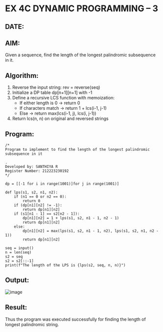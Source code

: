 # EX 4C DYNAMIC PROGRAMMING – 3
## DATE:
## AIM:
Given a sequence, find the length of the longest palindromic subsequence in it.





## Algorithm:

1. Reverse the input string: rev = reverse(seq)
2. Initialize a DP table dp[n+1][n+1] with -1
3. Define a recursive LCS function with memoization:
   * If either length is 0 → return 0
   * If characters match → return 1 + lcs(i-1, j-1)
   * Else → return max(lcs(i-1, j), lcs(i, j-1))
4. Return lcs(n, n) on original and reversed strings


## Program:
```
/*
Program to implement to find the length of the longest palindromic subsequence in it

.
Developed by: SANTHIYA R
Register Number: 212223230192
*/
```
```
dp = [[-1 for i in range(1001)]for j in range(1001)]

def lps(s1, s2, n1, n2):
    if (n1 == 0 or n2 == 0):
        return 0
    if (dp[n1][n2] != -1):
        return dp[n1][n2]
    if (s1[n1 - 1] == s2[n2 - 1]):
        dp[n1][n2] = 1 + lps(s1, s2, n1 - 1, n2 - 1)
        return dp[n1][n2]
    else:
        dp[n1][n2] = max(lps(s1, s2, n1 - 1, n2), lps(s1, s2, n1, n2 - 1))
        return dp[n1][n2]
 
seq = input()
n = len(seq)
s2 = seq
s2 = s2[::-1]
print(f"The length of the LPS is {lps(s2, seq, n, n)}")

```

## Output:

![image](https://github.com/user-attachments/assets/585de86d-ede2-4495-a74b-fd0667b8dec3)


## Result:
Thus the program was executed successfully for finding the length of longest palindromic string.
